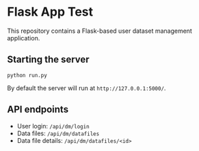 # Flask App Test

This repository contains a Flask-based user dataset management application.

## Starting the server
`python run.py`

By default the server will run at `http://127.0.0.1:5000/`.

## API endpoints
* User login: `/api/dm/login`
* Data files: `/api/dm/datafiles`
* Data file details: `/api/dm/datafiles/<id>`
